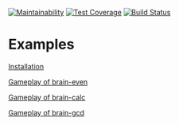 [![Maintainability](https://api.codeclimate.com/v1/badges/a99a88d28ad37a79dbf6/maintainability)](https://codeclimate.com/github/codeclimate/codeclimate/maintainability)
[![Test Coverage](https://api.codeclimate.com/v1/badges/a99a88d28ad37a79dbf6/test_coverage)](https://codeclimate.com/github/codeclimate/codeclimate/test_coverage)
[![Build Status](https://travis-ci.org/ashikov/frontend-project-lvl1.svg?branch=master)](https://travis-ci.org/ashikov/frontend-project-lvl1)
# Examples
[Installation](https://asciinema.org/a/WHAKN8mNHCp46MQpkHGevNj7d "Installation example on asciinema.org")

[Gameplay of brain-even](https://asciinema.org/a/G39PwfXxPxVDlu1neR1tg5iPh "Gameplay of brain-even on asciinema.org")

[Gameplay of brain-calc](https://asciinema.org/a/biQcWVLMn13DADVJmB72y4FI0 "Gameplay of brain-calc on asciinema.org")

[Gameplay of brain-gcd](https://asciinema.org/a/fzRwR6rpRsdUjQB6Kwp9tZieK "Gameplay of brain-gcd on asciinema.org")
